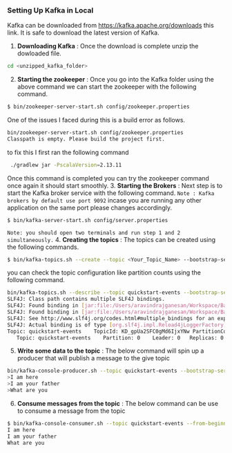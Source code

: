 ### Setting Up Kafka in Local
Kafka can be downloaded from https://kafka.apache.org/downloads this link. It is safe to download the latest version of Kafka.

1. **Downloading Kafka** : Once the download is complete unzip the dowloaded file.
```bash
cd <unzipped_kafka_folder>
```
2. **Starting the zookeeper** : Once you go into the Kafka folder using the above command we can start the zookeeper with the following command.

```bash
$ bin/zookeeper-server-start.sh config/zookeeper.properties
```

One of the issues I faced during this is a build error as follows.
```bash
bin/zookeeper-server-start.sh config/zookeeper.properties
Classpath is empty. Please build the project first.
```
to fix this I first ran the following command
```bash
 ./gradlew jar -PscalaVersion=2.13.11
```
Once this command is completed you can try the zookeeper command once again it should start smoothly.
3. **Starting the Brokers** : Next step is to start the Kafka broker service with the following command. `Note : Kafka brokers by default use port 9092` incase you are running any other application on the same port please changes accordingly.

```bash
$ bin/kafka-server-start.sh config/server.properties
```
`Note: you should open two terminals and run step 1 and 2 simultaneously.`
4. **Creating the topics** : The topics can be created using the following commands.
```bash
$ bin/kafka-topics.sh --create --topic <Your_Topic_Name> --bootstrap-server localhost:9092
```
you can check the topic configuration like partition counts using the following command.
 ```bash
 bin/kafka-topics.sh --describe --topic quickstart-events --bootstrap-server localhost:9092
SLF4J: Class path contains multiple SLF4J bindings.
SLF4J: Found binding in [jar:file:/Users/aravindrajganesan/Workspace/BackendDevelopment/kafka-3.6.1-src/tools/build/dependant-libs-2.13.11/slf4j-reload4j-1.7.36.jar!/org/slf4j/impl/StaticLoggerBinder.class]
SLF4J: Found binding in [jar:file:/Users/aravindrajganesan/Workspace/BackendDevelopment/kafka-3.6.1-src/trogdor/build/dependant-libs-2.13.11/slf4j-reload4j-1.7.36.jar!/org/slf4j/impl/StaticLoggerBinder.class]
SLF4J: See http://www.slf4j.org/codes.html#multiple_bindings for an explanation.
SLF4J: Actual binding is of type [org.slf4j.impl.Reload4jLoggerFactory]
Topic: quickstart-events	TopicId: KD_gpUa2SFC0gMd6IjxYNw	PartitionCount: 1	ReplicationFactor: 1	Configs:
	Topic: quickstart-events	Partition: 0	Leader: 0	Replicas: 0	Isr: 0
```
5. **Write some data to the topic** : The below command will spin up a producer that will publish a message to the give topic
```bash
bin/kafka-console-producer.sh --topic quickstart-events --bootstrap-server localhost:9092
>I am here
>I am your father
>What are you
```
6. **Consume messages from the topic** : The below command can be use to consume a message from the topic
```bash
$ bin/kafka-console-consumer.sh --topic quickstart-events --from-beginning --bootstrap-server localhost:9092
I am here
I am your father
What are you
```
